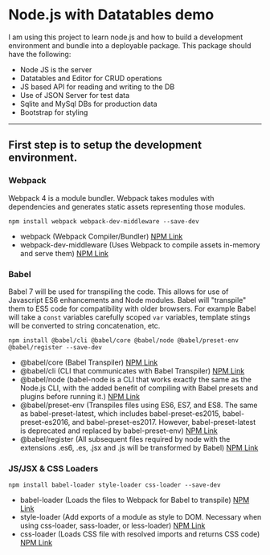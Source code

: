 # Node.js with Datatables demo

I am using this project to learn node.js and how to build a development environment and bundle into a deployable package.  This package should have the following:

- Node JS is the server
- Datatables and Editor for CRUD operations
- JS based API for reading and writing to the DB
- Use of JSON Server for test data
- Sqlite and MySql DBs for production data
- Bootstrap for styling

<hr>
<h2>First step is to setup the development environment.</h2>

<h3>Webpack</h3>
Webpack 4 is a module bundler. Webpack takes modules with dependencies and generates static assets representing those modules.

```
npm install webpack webpack-dev-middleware --save-dev
```

- webpack (Webpack Compiler/Bundler) [NPM Link](https://www.npmjs.com/package/webpack)
- webpack-dev-middleware (Uses Webpack to compile assets in-memory and serve them) [NPM Link](https://www.npmjs.com/package/webpack-dev-middleware)

<h3>Babel</h3>

Babel 7 will be used for transpiling the code.  This allows for use of Javascript ES6 enhancements and Node modules.  Babel will "transpile" them to ES5 code for compatibility with older browsers.  For example Babel will take a `const` variables carefully scoped `var` variables, template stings will be converted to string concatenation, etc.

```
npm install @babel/cli @babel/core @babel/node @babel/preset-env @babel/register --save-dev
```

- @babel/core (Babel Transpiler) [NPM Link](https://www.npmjs.com/package/@babel/core)
- @babel/cli (CLI that communicates with Babel Transpiler) [NPM Link](https://www.npmjs.com/package/@babel/cli)
- @babel/node (babel-node is a CLI that works exactly the same as the Node.js CLI, with the added benefit of compiling with Babel presets and plugins before running it.) [NPM Link](https://www.npmjs.com/package/@babel/node)
- @babel/preset-env (Transpiles files using ES6, ES7, and ES8. The same as babel-preset-latest, which includes babel-preset-es2015, babel-preset-es2016, and babel-preset-es2017. However, babel-preset-latest is deprecated and replaced by babel-preset-env) [NPM Link](https://www.npmjs.com/package/@babel/preset-env)
- @babel/register (All subsequent files required by node with the extensions .es6, .es, .jsx and .js will be transformed by Babel) [NPM Link](https://www.npmjs.com/package/@babel/register)


<h3>JS/JSX & CSS Loaders</h3>

```
npm install babel-loader style-loader css-loader --save-dev
```

- babel-loader (Loads the files to Webpack for Babel to transpile) [NPM Link](https://www.npmjs.com/package/babel-loader)
- style-loader (Add exports of a module as style to DOM. Necessary when using css-loader, sass-loader, or less-loader) [NPM Link](https://www.npmjs.com/package/style-loader)
- css-loader (Loads CSS file with resolved imports and returns CSS code) [NPM Link](https://www.npmjs.com/package/css-loader)
